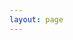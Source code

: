 ```yaml
---
layout: page
---
```

<script setup>
import {
  VPTeamPage,
  VPTeamPageTitle,
  VPTeamMembers,
  VPTeamPageSection
} from 'vitepress/theme'

const coreMembers = [
  {
    avatar: 'https://avatars.githubusercontent.com/u/38226095?v=4',
    name: 'Anton',
    title: 'MSc, Civil Engineer in Computer Technology, (Developer)',
    links: [
      { icon: 'github', link: 'https://github.com/antonercool' }
    ]
  },
  {
    avatar: 'https://avatars.githubusercontent.com/u/42763743?v=4',
    name: 'Peter',
    title: 'MSc, Civil Engineer in Computer Technology, (Infrastructure & devOps)',
    links: [
      { icon: 'github', link: 'https://github.com/201508876PMH' }
    ]
  },
  {
    avatar: 'https://avatars.githubusercontent.com/u/32189116?v=4',
    name: 'Johannes',
    title: 'MSc, Cand.scient.oecon, (Analytics, performance and math)',
    links: [
      { icon: 'github', link: 'https://github.com/Meltrox' }
    ]
  }
]
const partners = [
    {
    avatar: 'https://raw.githubusercontent.com/201508876PMH/trade-bot-site/cdac5d2b021b9452f22f0e10ebd358593d9ad99a/public/images/bitcoin.svg',
    name: 'Hans Kristian',
    title: 'Crypto, stocks & trading',
  }
]
</script>

<VPTeamPage>
  <VPTeamPageTitle>
    <template #title>Our Team</template>
    <template #lead> The development of T-BOTs is guided by a mixed team of friends, some of whom have chosen to be featured below.</template>
  </VPTeamPageTitle>
  <VPTeamMembers size="medium" :members="coreMembers" />
  <VPTeamPageSection>
    <template #title>Partners</template>
    <template #lead> Trusted collaborators and advisors who have contributed valuable insights, tools, and support to the T-BOTs project.
</template>
    <template #members>
      <VPTeamMembers size="small" :members="partners" />
    </template>
  </VPTeamPageSection>
</VPTeamPage>